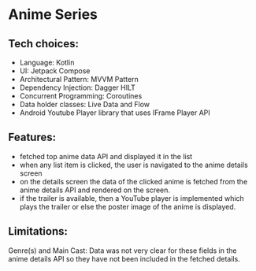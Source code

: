 # Anime Series

## Tech choices:
- Language: Kotlin
- UI: Jetpack Compose
- Architectural Pattern: MVVM Pattern
- Dependency Injection: Dagger HILT
- Concurrent Programming: Coroutines
- Data holder classes: Live Data and Flow
- Android Youtube Player library that uses IFrame Player API

## Features:
- fetched top anime data API and displayed it in the list
- when any list item is clicked, the user is navigated to the anime details screen
- on the details screen the data of the clicked anime is fetched from the anime details API and rendered on the screen.
- if the trailer is available, then a YouTube player is implemented which plays the trailer or else the poster image of the anime is displayed.

## Limitations:
Genre(s) and Main Cast: Data was not very clear for these fields in the anime details API so they have not been included in the fetched details.
